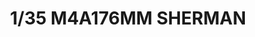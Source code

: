 ---
layout: product
title: "1/35 M4A176MM SHERMAN"
price: "6500" 
desc: "Maketa"
img_path: "/assets/img/ASUKA35047.webp"
brand: "Asuka Models"
available: false
special_offer: false
new: false
soon: false
cat: "010000"
subcat: "015400"
subsubcat: "0N/A"
sifra: "ASUKA35047"
popular: false
spec: false
---